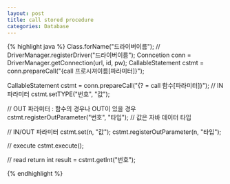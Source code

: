```yaml
---
layout: post
title: call stored procedure 
categories: Database
---
```


{% highlight java %}
Class.forName("드라이버이름");
// DriverManager.registerDriver("드라이버이름");
Conncetion conn = DriverManager.getConnection(url, id, pw);
CallableStatement cstmt = conn.prepareCall("{call 프로시져이름[파라미터]}");

CallableStatement cstmt = conn.prepareCall("{? = call 함수[파라미터]}");
// IN 파라미터
cstmt.setTYPE("번호", "값");

// OUT 파라미터 : 함수의 경우나 OUT이 있을 경우
cstmt.registerOutParameter("번호", "타입"); // 값은 자바 데이터 타입

// IN/OUT 파라미터
cstmt.set(n, "값");
cstmt.registerOutParameter(n, "타입");

// execute
cstmt.execute();

// read return
int result = cstmt.getInt("번호");

{% endhighlight %}
